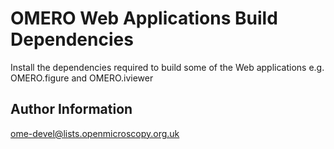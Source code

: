 OMERO Web Applications Build Dependencies
==========================================

Install the dependencies required to build some
of the Web applications e.g. OMERO.figure and OMERO.iviewer

Author Information
------------------

ome-devel@lists.openmicroscopy.org.uk

